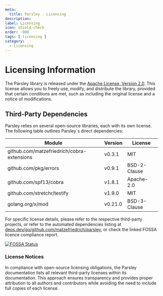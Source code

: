 ```yaml
---
meta:
  title: Parsley - Licensing
description: 
label: Licensing
icon: shield-check
order: -900
tags: [ licensing ]
category:
  - Licensing
---
```

# Licensing Information

The Parsley library is released under the [Apache License, Version 2.0](http://www.apache.org/licenses/LICENSE-2.0). This license allows you to freely use, modify, and distribute the library, provided that certain conditions are met, such as including the original license and a notice of modifications.

## Third-Party Dependencies

Parsley relies on several open-source libraries, each with its own license. The following table outlines Parsley´s direct dependencies:

| Module                                     | Version | License      |
|--------------------------------------------|---------|--------------|
| github.com/matzefriedrich/cobra-extensions | v0.3.1  | MIT          |
| github.com/pkg/errors                      | v0.9.1  | BSD-2-Clause |
| github.com/spf13/cobra                     | v1.8.1  | Apache-2.0   |
| github.com/stretchr/testify                | v1.9.0  | MIT          |
| golang.org/x/mod                           | v0.21.0 | BSD-3-Clause |

For specific license details, please refer to the respective third-party projects, or refer to the automated dependencies listing at [deps.dev/go/github.com/matzefriedrich/parsley](https://deps.dev/go/github.com%2Fmatzefriedrich%2Fparsley), or check the linked FOSSA licence compliance report.

[![FOSSA Status](https://app.fossa.com/api/projects/custom%2B48327%2Fgithub.com%2Fmatzefriedrich%2Fparsley.svg?type=large&issueType=license)](https://app.fossa.com/projects/custom%2B48327%2Fgithub.com%2Fmatzefriedrich%2Fparsley?ref=badge_large&issueType=license)

### License Notices

In compliance with open-source licensing obligations, the Parsley documentation lists all relevant third-party licenses within its documentation. This approach ensures transparency and provides proper attribution to all authors and contributors while avoiding the need to include full copies of each license.

